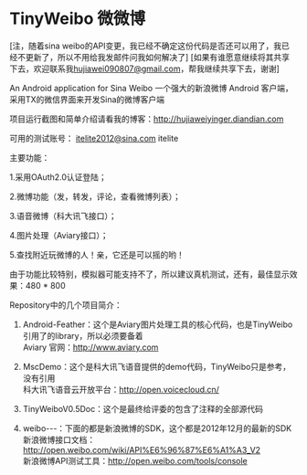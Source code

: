 TinyWeibo  微微博  
=========
[注，随着sina weibo的API变更，我已经不确定这份代码是否还可以用了，我已经不更新了，所以不用给我发邮件问我如何解决了]
[如果有谁愿意继续将其共享下去，欢迎联系我<hujiawei090807@gmail.com>，帮我继续共享下去，谢谢]


An Android application for Sina Weibo 一个强大的新浪微博 Android 客户端，采用TX的微信界面来开发Sina的微博客户端

项目运行截图和简单介绍请看我的博客：http://hujiaweiyinger.diandian.com

可用的测试账号：  itelite2012@sina.com   itelite

主要功能：

1.采用OAuth2.0认证登陆；

2.微博功能（发，转发，评论，查看微博列表）；

3.语音微博（科大讯飞接口）；

4.图片处理（Aviary接口）；

5.查找附近玩微博的人！亲，它还是可以摇的哟！

由于功能比较特别，模拟器可能支持不了，所以建议真机测试，还有，最佳显示效果：480 * 800

Repository中的几个项目简介：

1. Android-Feather：这个是Aviary图片处理工具的核心代码，也是TinyWeibo引用了的library，所以必须要备着<br>
   Aviary 官网：http://www.aviary.com

2. MscDemo：这个是科大讯飞语音提供的demo代码，TinyWeibo只是参考，没有引用<br>
   科大讯飞语音云开放平台：http://open.voicecloud.cn/

3. TinyWeiboV0.5Doc：这个是最终给评委的包含了注释的全部源代码

4. weibo---：下面的都是新浪微博的SDK，这个都是2012年12月的最新的SDK<br>
   新浪微博接口文档：http://open.weibo.com/wiki/API%E6%96%87%E6%A1%A3_V2<br>
   新浪微博API测试工具：http://open.weibo.com/tools/console<br>

